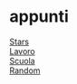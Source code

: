 # appunti
[Stars](https://lucainzoli.github.io/appunti/Stars/index.html)  
[Lavoro](https://lucainzoli.github.io/appunti/Lavoro/index.html)  
[Scuola](https://lucainzoli.github.io/appunti/Scuola/index.html)  
[Random](https://lucainzoli.github.io/appunti/Random/index.html)  